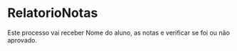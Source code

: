 # RelatorioNotas
Este processo vai receber Nome do aluno, as notas e verificar se foi ou não aprovado.
